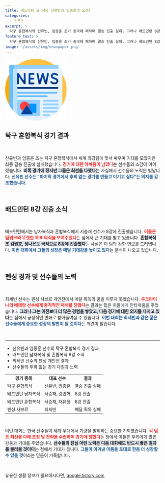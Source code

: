 ```yaml
---
title: 배드민턴 금 사냥 신유빈과 임종훈의 도전!
categories:
  - 스포츠
excerpt: >
  탁구 혼합복식의 신유빈, 임종훈 조가 중국에 패하며 결승 진출 실패. 그러나 배드민턴 8강 진출 소식으로 메달 기대감 상승! 이번 경기에서의 아쉬움과 다음 경기에 대한 각오가 빛났습니다.
feature_text: >
  탁구 혼합복식의 신유빈, 임종훈 조가 중국에 패하며 결승 진출 실패. 그러나 배드민턴 8강 진출 소식으로 메달 기대감 상승! 이번 경기에서의 아쉬움과 다음 경기에 대한 각오가 빛났습니다.
image: '/assets/img/newspaper.png'
---
```


<p><img src="/assets/img/newspaper.png" alt="kimp 속보" /></p>

<h2 data-ke-size="size26">탁구 혼합복식 경기 결과</h2>

<p data-ke-size="size16">&nbsp;</p>

<p>신유빈과 임종훈 조는 탁구 혼합복식에서 세계 최강팀에 맞서 싸우며 기대를 모았지만 최종 결승 진출에 실패했습니다. <b><span style="color: #ee2323;">경기에 대한 아쉬움이 남았다</span></b>는 선수들의 소감이 이어졌습니다. <b><span style="background-color: #21538527;">비록 경기에 졌지만 그들은 최선을 다했다</span></b>는 사실에서 선수들의 노력은 빛납니다. <b><span style="color: #1a5490;">신유빈 선수는 "마지막 경기에서 후회 없는 경기를 만들고 이기고 싶다"는 의지를 강조했습니다</span></b>.</p>

<p data-ke-size="size16">&nbsp;</p>

<h2 data-ke-size="size26">배드민턴 8강 진출 소식</h2>

<p data-ke-size="size16">&nbsp;</p>

<p>배드민턴에서는 남자복식과 혼합복식에서 서승재 선수가 8강에 진출했습니다. <b><span style="color: #ee2323;">이들은 팀워크와 뚜렷한 목표 의식을 보여주었다</span></b>는 점에서 큰 기대를 받고 있습니다. <b><span style="background-color: #21538527;">혼합복식 조 김원호, 정나은도 극적으로 8강에 진출했다</span></b>는 사실은 이 팀의 강한 면모를 드러냅니다. <b><span style="color: #1a5490;">이번 대회에서 그들의 성장은 메달 기대감을 높이고 있다</span></b>는 분석이 나오고 있습니다.</p>

<p data-ke-size="size16">&nbsp;</p>

<h2 data-ke-size="size26">펜싱 경과 및 선수들의 노력</h2>

<p data-ke-size="size16">&nbsp;</p>

<p>최세빈 선수는 펜싱 사브르 개인전에서 메달 획득의 꿈을 이루지 못했습니다. <b><span style="color: #ee2323;">우크라이나의 베테랑 선수에게 충격적인 패배를 당했다</span></b>는 결과는 많은 이들에게 안타까움을 주었습니다. <b><span style="background-color: #21538527;">그러나 그는 이전보다 더 많은 경험을 쌓았고, 다음 경기에 대한 의지를 다지고 있다</span></b>는 점에서 긍정적인 변화로 받아들여질 수 있습니다. <b><span style="color: #1a5490;">이번 대회는 최세빈과 같은 젊은 선수들에게 중요한 성장의 발판이 될 것이다</span></b>는 의견이 많습니다.</p>

<p data-ke-size="size16">&nbsp;</p>

<hr>

<ul>
  <li>신유빈과 임종훈 선수의 탁구 혼합복식 경기 결과</li>
  <li>배드민턴 남자복식 및 혼합복식 8강 소식</li>
  <li>최세빈 선수의 펜싱 개인전 결과</li>
  <li>선수들의 후회 없는 경기 다짐과 노력</li>
</ul>

<table style="width:100%; border-collapse:collapse;">
  <tr>
    <td style="text-align: center; height: 17px;"><b>경기 종목</b></td>
    <td style="text-align: center; height: 17px;"><b>대표 선수</b></td>
    <td style="text-align: center; height: 17px;"><b>결과</b></td>
  </tr>
  <tr>
    <td>탁구 혼합복식</td>
    <td>신유빈, 임종훈</td>
    <td>결승 진출 실패</td>
  </tr>
  <tr>
    <td>배드민턴 남자복식</td>
    <td>서승재, 강민혁</td>
    <td>8강 진출</td>
  </tr>
  <tr>
    <td>배드민턴 혼합복식</td>
    <td>서승재, 채유정</td>
    <td>8강 진출</td>
  </tr>
  <tr>
    <td>펜싱 사브르</td>
    <td>최세빈</td>
    <td>메달 획득 실패</td>
  </tr>
</table>

<p data-ke-size="size16">&nbsp;</p> 

<p>이번 대회는 한국 선수들이 세계 무대에서 기량을 발휘하는 중요한 기회였습니다. <b><span style="color: #ee2323;">각 팀은 최선을 다해 조정 및 전략을 수립하며 경기에 임했다</span></b>는 점에서 이들은 우리에게 많은 감동과 기대를 주었습니다. <b><span style="background-color: #21538527;">선수들의 진심 어린 노력은 다음 대회에도 반드시 좋은 결과를 불러올 것이다</span></b>는 점에서 기대가 큽니다. <b><span style="color: #1a5490;">그들이 이겨낸 아픔을 토대로 한층 더 성장할 수 있을 것</span></b>이라는 믿음이 가득합니다. </p>

<p data-ke-size="size16">&nbsp;</p>
유용한 생활 정보가 필요하시다면, <a href="https://qoogle.tistory.com" rel="dofollow">qoogle.tistory.com</a>


